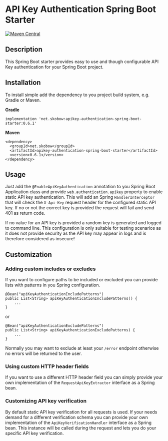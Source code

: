 # API Key Authentication Spring Boot Starter

[![Maven Central](https://maven-badges.herokuapp.com/maven-central/net.skobow/apikey-authentication-spring-boot-starter/badge.svg?style=flat)](https://maven-badges.herokuapp.com/maven-central/net.skobow/apikey-authentication-spring-boot-starter)

## Description

This Spring Boot starter provides easy to use and though configurable API Key authentication for your Spring Boot project. 

## Installation

To install simple add the dependency to you project build system, e.g. Gradle or Maven.

**Gradle**

    implementation 'net.skobow:apikey-authentication-spring-boot-starter:0.6.1'
    
 **Maven**
 
    <dependency>
      <groupId>net.skobow</groupId>
      <artifactId>apikey-authentication-spring-boot-starter</artifactId>
      <version>0.6.1</version>
    </dependency>
    
 ## Usage
 
 Just add the `@EnableApiKeyAuthentication` annotation to you Spring Boot Application class and provide `web.authentication.apikey` property to enable static API key authentication. This will add an Spring `HandlerInterceptor` that will check the `X-Api-Key` request header for the configured static API key.
 If no or not the correct key is provided the request will fail and send 401 as return code.
 
 If no value for an API key is provided a random key is generated and logged to command line. This configuration is only suitable for testing scenarios as it does not provide security as the API key may appear in logs and is therefore considered as insecure!
 
 ## Customization
 
 ### Adding custom includes or excludes
 
 If you want to configure paths to be included or excluded you can provide lists with patterns in you Spring configuration.
 
    @Bean("apiKeyAuthenticationIncludePatterns") 
    public List<String> apiKeyAuthenticationIncludePatterns() {
        ...
    }
    
 or 
 
    @Bean("apiKeyAuthenticationExcludePatterns")
    public List<String> apiKeyAuthenticationExcludePatterns) {
        ...
    }
    
 Normally you may want to exclude at least your `/error` endpoint otherwise no errors will be returned to the user.
 
 ### Using custom HTTP header fields
 
 If you want to use a different HTTP header field you can simply provide your own implementation of the `RequestApiKeyExtractor` interface as a Spring bean.
 
 ### Customizing API key verification
 
 By default static API key verification for all requests is used. If your needs demand for a different verification schema you can provide your own implementation of the `ApiKeyVerificationHandler` interface as a Spring bean. This instance will be called during the request and lets you do your specific API key verification.
 
